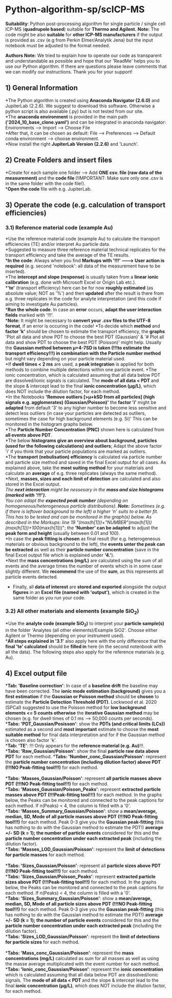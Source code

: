 # Python-algorithm-sp/scICP-MS
<b>Suitability</b>: Python post-processing algorithm for single particle / single cell ICP-MS (<b>quadrupole based</b>) suitable for <b>Thermo and Agilent.</b>
<b>Note:</b> The code might be also <b>suitable</b> for <b>other ICP-MS manufacturers</b> if the output is provided as .csv (e.g from Perkin Elmer/Analytik Jena) but the input notebook must be adjusted to the format needed.

<b>Authors Note:</b> We tried to explain how to operate our code as transparent and understandable as possible and hope that our 'ReadMe' helps you to use our Python algorithm. If there are questions please leave comments that we can modify our instructions. Thank you for your support!

## 1)  General Information
*The Python algorithm is created using <b>Anaconda Navigator (2.6.0)</b> and JupiterLab (2.2.6). We suggest to download this software. Otherwise a python script is also available (.py) but is not tested from our site.<br>
*The <b>anaconda environment</b> is provided in the main path <b>('2024_10_base_clone.yaml')</b> and can be integrated in anaconda navigator: Environments --> Import --> Choose File<br>
*After that, it can be chosen as default: File --> Preferences --> Default conda environment --> choose environment. <br>
*Now install the right <b>JupiterLab Version (2.2.6)</b> and 'Launch'.<br>

## 2) Create Folders and insert files
*Create for each sample one folder --> Add <b>ONE csv. file (raw data of the measurement) </b> and the <b>code file </b> (!IMPORTANT: Make sure only one .csv is in the same folder with the code file!). <br>
*<b>Open the code</b> file with e.g. JupiterLab.

## 3) Operate the code (e.g. calculation of transport efficiencies)

### 3.1) Reference material code (example Au)
*Use the reference material code (example Au) to calculate the transport efficiencies (TE) and/or interpret Au particle data. <br>
*Suggested to measure three reference material technical replicates for the transport efficiency and take the average of the TE results. <br>
*<b>In the code</b>: Always when you find <b>Markups with '!!!' ---> User action is required</b> (e.g. second 'notebook': all data of the measurement have to be inserted). <br>
*The <b>intercept and slope (response)</b> is usually taken from a <b>linear ionic calibration</b> (e.g. done with Microsoft Excel or Origin Lab etc.). <br>
*<b>'te'</b> (transport efficiency) here can be for now <b>roughly estimated</b> (as absolute value; NOT as '%') and then <b>updated</b> after the result is there from e.g. three replicates in the code for analyte interpretation (and this code if aiming to investigate Au particles). <br>
*<b>Run the whole code</b>. In case an <b>error</b> occurs, <b>adapt the user interaction fields</b> marked with '!!!'.<br>
*<b>Note:</b> It might be necessary to <b>convert your .csv files to the UTF-8 format</b>, if an error is occuring in the code!
*To decide which <b>method</b> and <b>factor 'k'</b> should be chosen to estimate the transport efficiency, the <b>graphs</b> 'Plot all data and show PDT to choose the best PDT (Gaussian)' & '# Plot all data and show PDT to choose the best PDT (Poisson)' might help. Usually the <b>Gaussian method between µ+4-7SD is taken (!!!to estimate the transport efficiency!!!) in combination with the Particle number method</b> but might vary depending on your particle material used. <br>
*If <b>dwell times < 2 ms</b> are used, a <b>peak integration</b> is applied for both methods to combine multiple detections within one particle event.
*The ionic concentration, which is calculated assuming that all data below PDT are dissolved/ionic signals is calculated. The <b>mode of all data < PDT </b> and the slope & intercept lead to the final <b>ionic concentration (µg/L)</b>, which does NOT include the dilution factor, for each method. <br>
*In the Notebooks <b>'Remove outliers [>µ+kSD from all particles] (high signals e.g. agglomerates) (Gaussian/Poisson)'</b> the <b>factor 'i'</b> might be <b>adapted</b> from default '3' to any higher number to become less sensitive and detect less outliers (in case your particles are detected as outliers, sometimes the case for high background elements (e.g. Si)' This can be monitored in the histogram graphs below. <br>
*The <b>Particle Number Concentration (PNC)</b> shown here is calculated from <b>all events above PDT</b>. <br>
*The below <b>histograms give an overview about background, particles (used for the following calculations) and outliers</b>; Adapt the above factor 'i' if you think that your particle populations are marked as outliers. <br>
*The <b>transport (nebulisation) efficiency</b> is calculated via particle number and particle size method and saved in the final Excel output for all cases. As explained above, take the <b>most suiting method</b> for your materials and calculate an <b>average</b> of e.g. three replicates (always the same method). <br>
*Next, <b>masses, sizes and each limit of detection</b> are calculated and also stored in the Excel output. <br>
*The <b>next interaction</b> might be nessesary in the <b>mass and size histograms (marked with '!!!').</b> <br>
*You can adapt the <b>expected peak number</b> (depending on homogeneous/heterogeneous particle distributions). <b>Note:</b> Sometimes (e.g. if there is leftover background to the left) a higher 'n' suits to a better fit. This has to be tested and can be monitored in the graph(s) below. As described in the Markups: line 19 "(max(h[1]))+"NUMBER"*(max(h[1]))(max(h[1]))+100*(max(h[1]))"; the <b>'Number' can be adapted</b> to adjust the <b>peak form and height</b> (usually between 0.01 and 100). <br>
*In case the <b>peak fitting is chosen</b> as final result (for e.g. heterogeneous materials or obvious background to the left), the <b>events unter the peak can be extracted</b> as well as their <b>particle number concentration</b> (save in the final Excel output file which is explained under <b>'4.'</b>). <br>
*Next the <b>mass concentrations (mg/L)</b> are calculated using the sum of all events and the average times the number of events which is in some case slightly different. We <b>recommend</b> the use of the <b>sum</b>, as this represents all particle events detected. <br>
* Finally, all <b>data of interest</b> are <b>stored and exported</b> alongside the output <b>figures</b> in an <b>Excel file (named with 'output')</b>, which is created in the same folder as you run your code. <br>

### 3.2) All other materials and elements (example SiO<sub>2</sub>)
*Use the <b>analyte code (example SiO<sub>2</sub>)</b> to interpret your <b>particle sample(s)</b> in the folder 'Analytes (all other elements)/Example SiO2'. Choose either Agilent or Thermo (depending on your instrument used). <br>
*<b>All steps explained in '3.1'</b> also apply here with the only difference that the <b>final 'te' calculated</b> should be <b>filled in</b> here (in the second notenbook with all the data). The following steps also apply for the reference materials (e.g. Au).<br>

## 4) Excel output file
*<b>Tab: 'Baseline correction'</b>: In case of a <b>baseline drift</b> the baseline may have been corrected. The <b>ionic mode estimation (background)</b> gives you a <b>first estimation</b> if the <b>Gaussian or Poisson method</b> should be <b>chosen</b> to estimate the <b>Particle Detection Threshold (PDT)</b>. Lockwood et al. 2020 (SPCal) suggested to use the Poisson method for <b>low background elements <= 5 counts otherwise</b> the <b>iterative Gaussian method</b> may be chosen (e.g. for dwell times of 0.1 ms --> 50,000 counts per seconds). <br>
*<b>Tabs: 'PDT_Gaussian/Posisson'</b>: show the <b>PDTs (and critical limits (LCs))</b> estimated as a second and <b>most important</b> estimate to choose the <b>most suitable method</b> for final data interpretation and for if the Gaussian method is chosen also factor 'k'. <br>
*<b>Tab: 'TE'</b>: !!! Only appears for the <b>reference material (e.g. Au)</b>!!!. <br>
*<b>Tabs: 'Raw_Gaussian/Poisson'</b>: show the final <b>particle raw data above PDT</b> for each method.
*<b>Tabs: 'Number_conc_Gaussian/Poisson'</b>: represent the <b>particle number concentration (including dilution factor) above PDT (!!!NO Peak-fitting tool!!!)</b> for each method. <br>
<br>
*<b>Tabs: 'Masses_Gaussian/Poisson'</b>: represent <b>all particle masses above PDT (!!!NO Peak-fitting tool!!!)</b> for each method. <br>
*<b>Tabs: 'Masses_Gaussian/Poisson_Peaks'</b>: represent <b>extracted particle masses above PDT (!!!Peak-fitting tool!!!)</b> for each method. In the graphs below, the Peaks can be monitored and connected to the peak captions for each method. If n(Peaks) < 4, the column is filled with a '0'.<br>
*<b>Tabs: 'Masses_Summary_Gaussian/Poisson'</b>: show a <b>mean/average, median, SD, Mode of all particle masses above PDT (!!!NO Peak-fitting tool!!!)</b> for each method. Peak 0-3 give you the <b>Gaussian peak-fitting</b> (this has nothing to do with the Gaussian method to estimate the PDT!) <b>average +/- SD (k = 1); the number of particle events</b> considered for this and the <b>particle number concentration under each extracted peak</b> (including the dilution factor). <br>
*<b>Tabs: 'Masses_LOD_Gaussian/Poisson'</b>: represent the <b>limit of detections for particle masses</b> for each method. <br>
<br>
*<b>Tabs: 'Sizes_Gaussian/Poisson'</b>: represent all <b>particle sizes above PDT (!!!NO Peak-fitting tool!!!)</b> for each method. <br>
*<b>Tabs: 'Sizes_Gaussian/Poisson_Peaks'</b>: represent <b>extracted particle sizes above PDT (!!!Peak-fitting tool!!!)</b> for each method. In the graphs below, the Peaks can be monitored and connected to the peak captions for each method. If n(Peaks) < 4, the column is filled with a '0'.<br>
*<b>Tabs: 'Sizes_Summary_Gaussian/Poisson'</b>: show a <b>mean/average, median, SD, Mode of all particle sizes above PDT (!!!NO Peak-fitting tool!!!)</b> for each method. Peak 0-3 give you the <b>Gaussian peak-fitting</b> (this has nothing to do with the Gaussian method to estimate the PDT!) <b>average +/- SD (k = 1); the number of particle events</b> considered for this and the <b>particle number concentration under each extracted peak</b> (including the dilution factor). <br>
*<b>Tabs: 'Sizes_LOD_Gaussian/Poisson'</b>: represent the <b>limit of detections for particle sizes</b> for each method. <br>
<br>
*<b>Tabs: 'Mass_conc_Gaussian/Poisson'</b>: represent the <b>mass concentrations (mg/L)</b> calculated as sum for all masses as well as using the masse average multiplicated with the event number for each method. <br>
*<b>Tabs: 'Ionic_conc_Gaussian/Poisson'</b>: represent the <b>ionic concentration</b> which is calculated assuming that all data below PDT are dissolved/ionic signals. The <b>mode of all data < PDT </b> and the slope & intercept lead to the final <b>ionic concentration (µg/L)</b>, which does NOT include the dilution factor, for each method. <br>
